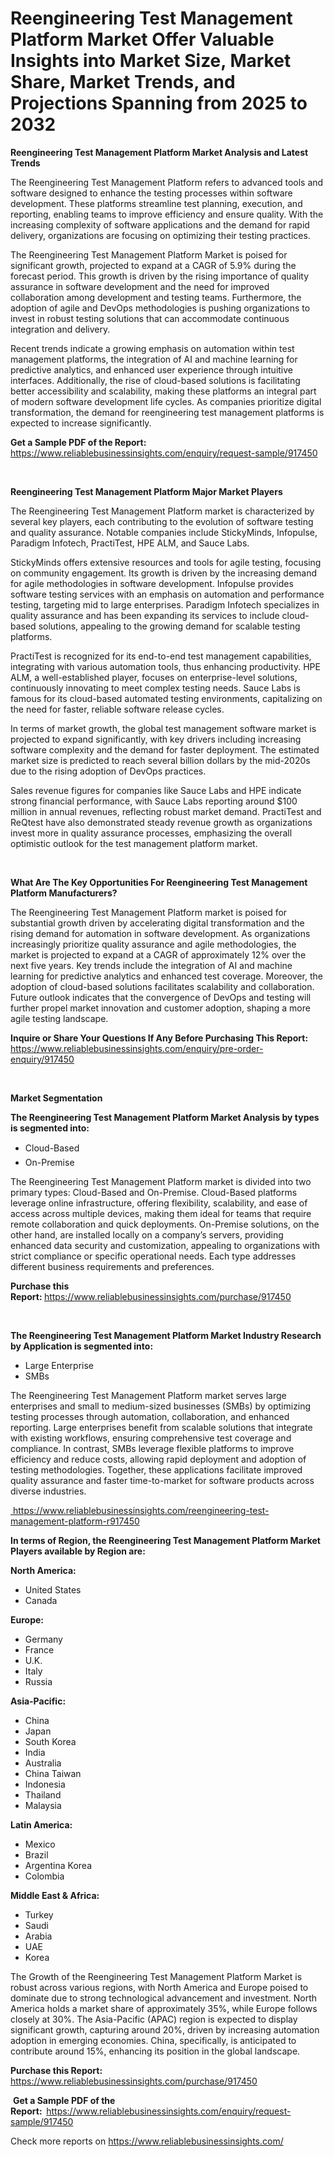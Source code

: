 <p><h1>Reengineering Test Management Platform Market Offer Valuable Insights into Market Size, Market Share, Market Trends, and Projections Spanning from 2025 to 2032</h1></p><p><strong>Reengineering Test Management Platform Market Analysis and Latest Trends</strong></p>
<p><p>The Reengineering Test Management Platform refers to advanced tools and software designed to enhance the testing processes within software development. These platforms streamline test planning, execution, and reporting, enabling teams to improve efficiency and ensure quality. With the increasing complexity of software applications and the demand for rapid delivery, organizations are focusing on optimizing their testing practices.</p><p>The Reengineering Test Management Platform Market is poised for significant growth, projected to expand at a CAGR of 5.9% during the forecast period. This growth is driven by the rising importance of quality assurance in software development and the need for improved collaboration among development and testing teams. Furthermore, the adoption of agile and DevOps methodologies is pushing organizations to invest in robust testing solutions that can accommodate continuous integration and delivery.</p><p>Recent trends indicate a growing emphasis on automation within test management platforms, the integration of AI and machine learning for predictive analytics, and enhanced user experience through intuitive interfaces. Additionally, the rise of cloud-based solutions is facilitating better accessibility and scalability, making these platforms an integral part of modern software development life cycles. As companies prioritize digital transformation, the demand for reengineering test management platforms is expected to increase significantly.</p></p>
<p><strong>Get a Sample PDF of the Report:&nbsp;</strong> <a href="https://www.reliablebusinessinsights.com/enquiry/request-sample/917450?utm_campaign=2246&utm_medium=2&utm_source=Github&utm_content=ia&utm_term=07032025&utm_id=reengineering-test-management-platform">https://www.reliablebusinessinsights.com/enquiry/request-sample/917450</a></p>
<p>&nbsp;</p>
<p><strong>Reengineering Test Management Platform Major Market Players</strong></p>
<p><p>The Reengineering Test Management Platform market is characterized by several key players, each contributing to the evolution of software testing and quality assurance. Notable companies include StickyMinds, Infopulse, Paradigm Infotech, PractiTest, HPE ALM, and Sauce Labs.</p><p>StickyMinds offers extensive resources and tools for agile testing, focusing on community engagement. Its growth is driven by the increasing demand for agile methodologies in software development. Infopulse provides software testing services with an emphasis on automation and performance testing, targeting mid to large enterprises. Paradigm Infotech specializes in quality assurance and has been expanding its services to include cloud-based solutions, appealing to the growing demand for scalable testing platforms.</p><p>PractiTest is recognized for its end-to-end test management capabilities, integrating with various automation tools, thus enhancing productivity. HPE ALM, a well-established player, focuses on enterprise-level solutions, continuously innovating to meet complex testing needs. Sauce Labs is famous for its cloud-based automated testing environments, capitalizing on the need for faster, reliable software release cycles.</p><p>In terms of market growth, the global test management software market is projected to expand significantly, with key drivers including increasing software complexity and the demand for faster deployment. The estimated market size is predicted to reach several billion dollars by the mid-2020s due to the rising adoption of DevOps practices.</p><p>Sales revenue figures for companies like Sauce Labs and HPE indicate strong financial performance, with Sauce Labs reporting around $100 million in annual revenues, reflecting robust market demand. PractiTest and ReQtest have also demonstrated steady revenue growth as organizations invest more in quality assurance processes, emphasizing the overall optimistic outlook for the test management platform market.</p></p>
<p>&nbsp;</p>
<p><strong>What Are The Key Opportunities For Reengineering Test Management Platform Manufacturers?</strong></p>
<p><p>The Reengineering Test Management Platform market is poised for substantial growth driven by accelerating digital transformation and the rising demand for automation in software development. As organizations increasingly prioritize quality assurance and agile methodologies, the market is projected to expand at a CAGR of approximately 12% over the next five years. Key trends include the integration of AI and machine learning for predictive analytics and enhanced test coverage. Moreover, the adoption of cloud-based solutions facilitates scalability and collaboration. Future outlook indicates that the convergence of DevOps and testing will further propel market innovation and customer adoption, shaping a more agile testing landscape.</p></p>
<p><strong>Inquire or Share Your Questions If Any Before Purchasing This Report:</strong> <a href="https://www.reliablebusinessinsights.com/enquiry/pre-order-enquiry/917450?utm_campaign=2246&utm_medium=2&utm_source=Github&utm_content=ia&utm_term=07032025&utm_id=reengineering-test-management-platform">https://www.reliablebusinessinsights.com/enquiry/pre-order-enquiry/917450</a></p>
<p>&nbsp;</p>
<p><strong>Market Segmentation</strong></p>
<p><strong>The Reengineering Test Management Platform Market Analysis by types is segmented into:</strong></p>
<p><ul><li>Cloud-Based</li><li>On-Premise</li></ul></p>
<p><p>The Reengineering Test Management Platform market is divided into two primary types: Cloud-Based and On-Premise. Cloud-Based platforms leverage online infrastructure, offering flexibility, scalability, and ease of access across multiple devices, making them ideal for teams that require remote collaboration and quick deployments. On-Premise solutions, on the other hand, are installed locally on a company’s servers, providing enhanced data security and customization, appealing to organizations with strict compliance or specific operational needs. Each type addresses different business requirements and preferences.</p></p>
<p><strong>Purchase this Report:&nbsp;</strong><a href="https://www.reliablebusinessinsights.com/purchase/917450?utm_campaign=2246&utm_medium=2&utm_source=Github&utm_content=ia&utm_term=07032025&utm_id=reengineering-test-management-platform">https://www.reliablebusinessinsights.com/purchase/917450</a></p>
<p>&nbsp;</p>
<p><strong>The Reengineering Test Management Platform Market Industry Research by Application is segmented into:</strong></p>
<p><ul><li>Large Enterprise</li><li>SMBs</li></ul></p>
<p><p>The Reengineering Test Management Platform market serves large enterprises and small to medium-sized businesses (SMBs) by optimizing testing processes through automation, collaboration, and enhanced reporting. Large enterprises benefit from scalable solutions that integrate with existing workflows, ensuring comprehensive test coverage and compliance. In contrast, SMBs leverage flexible platforms to improve efficiency and reduce costs, allowing rapid deployment and adoption of testing methodologies. Together, these applications facilitate improved quality assurance and faster time-to-market for software products across diverse industries.</p></p>
<p><a href="https://www.reliablebusinessinsights.com/reengineering-test-management-platform-r917450?utm_campaign=2246&utm_medium=2&utm_source=Github&utm_content=ia&utm_term=07032025&utm_id=reengineering-test-management-platform">&nbsp;https://www.reliablebusinessinsights.com/reengineering-test-management-platform-r917450</a></p>
<p><strong>In terms of Region, the Reengineering Test Management Platform Market Players available by Region are:</strong></p>
<p>
    <p> <strong> North America: </strong>
        <ul>
            <li>United States</li>
            <li>Canada</li>
        </ul>
        </p> 
    <p> <strong> Europe: </strong>
        <ul>
            <li>Germany</li>
            <li>France</li>
            <li>U.K.</li>
            <li>Italy</li>
            <li>Russia</li>
        </ul>
        </p> 
    <p> <strong> Asia-Pacific: </strong>
        <ul>
            <li>China</li>
            <li>Japan</li>
            <li>South Korea</li>
            <li>India</li>
            <li>Australia</li>
            <li>China Taiwan</li>
            <li>Indonesia</li>
            <li>Thailand</li>
            <li>Malaysia</li>
        </ul>
        </p> 
    <p> <strong> Latin America: </strong>
        <ul>
            <li>Mexico</li>
            <li>Brazil</li>
            <li>Argentina Korea</li>
            <li>Colombia</li>
        </ul>
        </p> 
    <p> <strong> Middle East & Africa: </strong>
        <ul>
            <li>Turkey</li>
            <li>Saudi</li>
            <li>Arabia</li>
            <li>UAE</li>
            <li>Korea</li>
        </ul>
    </p>
    </p>
<p><p>The Growth of the Reengineering Test Management Platform Market is robust across various regions, with North America and Europe poised to dominate due to strong technological advancement and investment. North America holds a market share of approximately 35%, while Europe follows closely at 30%. The Asia-Pacific (APAC) region is expected to display significant growth, capturing around 20%, driven by increasing automation adoption in emerging economies. China, specifically, is anticipated to contribute around 15%, enhancing its position in the global landscape.</p></p>
<p><strong>Purchase this Report: </strong><a href="https://www.reliablebusinessinsights.com/purchase/917450?utm_campaign=2246&utm_medium=2&utm_source=Github&utm_content=ia&utm_term=07032025&utm_id=reengineering-test-management-platform">https://www.reliablebusinessinsights.com/purchase/917450</a></p>
<p>&nbsp;<strong>Get a Sample PDF of the Report:&nbsp;&nbsp;</strong><a href="https://www.reliablebusinessinsights.com/enquiry/request-sample/917450?utm_campaign=2246&utm_medium=2&utm_source=Github&utm_content=ia&utm_term=07032025&utm_id=reengineering-test-management-platform">https://www.reliablebusinessinsights.com/enquiry/request-sample/917450</a></p>
<p><strong></strong></p>
<p>Check more reports on <a href="https://www.reliablebusinessinsights.com/?utm_campaign=2246&utm_medium=2&utm_source=Github&utm_content=ia&utm_term=07032025&utm_id=reengineering-test-management-platform">https://www.reliablebusinessinsights.com/</a></p>